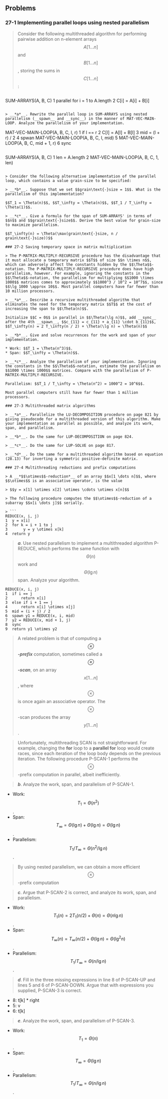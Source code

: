 ## Problems

### 27-1 Implementing parallel loops using nested parallelism

> Consider the following multithreaded algorithm for performing pairwise addition on n-element arrays $$A[1 \dots n]$$ and $$B[1 \dots n]$$, storing the sums in $$C[1 \dots n]$$:

> ```
SUM-ARRAYS(A, B, C)
1  parallel for i = 1 to A.length
2      C[i] = A[i] + B[i]
```

> __*a*__. Rewrite the parallel loop in SUM-ARRAYS using nested parallelism (__spawn__ and __sync__) in the manner of MAT-VEC-MAIN-LOOP. Analyze the parallelism of your implementation.

```
MAT-VEC-MAIN-LOOP(A, B, C, l, r)
1  if l == r
2      C[l] = A[l] + B[l]
3  mid = (l + r) / 2
4  spwan MAT-VEC-MAIN-LOOP(A, B, C, l, mid)
5  MAT-VEC-MAIN-LOOP(A, B, C, mid + 1, r)
6  sync
```

```
SUM-ARRAYS(A, B, C)
1  len = A.length
2  MAT-VEC-MAIN-LOOP(A, B, C, 1, len)
```

> Consider the following alternative implementation of the parallel loop, which contains a value grain-size to be specified:

> __*b*__. Suppose that we set $$grain\text{-}size = 1$$. What is the parallelism of this implementation?

$$T_1 = \Theta(n)$$, $$T_\infty = \Theta(n)$$, $$T_1 / T_\infty = \Theta(1)$$.

> __*c*__. Give a formula for the span of SUM-ARRAYS' in terms of $$n$$ and $$grain\text{-}size$$. Derive the best value for grain-size to maximize parallelism.

$$T_\infty(n) = \Theta(\max(grain\text{-}size, n / grain\text{-}size))$$

### 27-2 Saving temporary space in matrix multiplication

> The P-MATRIX-MULTIPLY-RECURSIVE procedure has the disadvantage that it must allocate a temporary matrix $$T$$ of size $$n \times n$$, which can adversely affect the constants hidden by the $$\Theta$$-notation. The P-MATRIX-MULTIPLY-RECURSIVE procedure does have high parallelism, however. For example, ignoring the constants in the $$\Theta$$-notation, the parallelism for multiplying $$1000 \times 1000$$ matrices comes to approximately $$1000^3 / 10^2 = 10^7$$, since $$\lg 1000 \approx 10$$. Most parallel computers have far fewer than 10 million processors.

> __*a*__. Describe a recursive multithreaded algorithm that eliminates the need for the temporary matrix $$T$$ at the cost of increasing the span to $$\Theta(n)$$.

Initialize $$C = 0$$ in parallel in $$\Theta(\lg n)$$, add __sync__ after the 4th __spawn__, $$c_{11} = c_{11} + a_{11} \cdot b_{11}$$, $$T_\infty(n) = 2 T_\infty(n / 2) + \Theta(\lg n) = \Theta(n)$$

> __*b*__. Give and solve recurrences for the work and span of your implementation.

* Work: $$T_1 = \Theta(n^3)$$.
* Span: $$T_\infty = \Theta(n)$$.

> __*c*__. Analyze the parallelism of your implementation. Ignoring the constants in the $$\Theta$$-notation, estimate the parallelism on $$1000 \times 1000$$ matrices. Compare with the parallelism of P-MATRIX-MULTIPLY-RECURSIVE.

Parallelism: $$T_1 / T_\infty = \Theta(n^2) = 1000^2 = 10^6$$.

Most parallel computers still have far fewer than 1 million processors.

### 27-3 Multithreaded matrix algorithms

> __*a*__. Parallelize the LU-DECOMPOSITION procedure on page 821 by giving pseudocode for a multithreaded version of this algorithm. Make your implementation as parallel as possible, and analyze its work, span, and parallelism.

> __*b*__. Do the same for LUP-DECOMPOSITION on page 824.

> __*c*__. Do the same for LUP-SOLVE on page 817.

> __*d*__. Do the same for a multithreaded algorithm based on equation (28.13) for inverting a symmetric positive-definite matrix.

### 27-4 Multithreading reductions and prefix computations

> A __*$$\otimes$$-reduction*__ of an array $$x[1 \dots n]$$, where $$\otimes$$ is an associative operator, is the value 

> $$y = x[1] \otimes x[2] \otimes \cdots \otimes x[n]$$

> The following procedure computes the $$\otimes$$-reduction of a subarray $$x[i \dots j]$$ serially.

> ```
REDUCE(x, i, j)
1  y = x[i]
2  for k = i + 1 to j
3       y = y \otimes x[k]
4  return y
```

> __*a*__. Use nested parallelism to implement a multithreaded algorithm P-REDUCE, which performs the same function with $$\Theta(n)$$ work and $$\Theta(\lg n)$$ span. Analyze your algorithm.

```
REDUCE(x, i, j)
1  if i == j
2      return x[i]
3  else if i + 1 == j
4      return x[i] \otimes x[j]
5  mid = (i + j) / 2
6  spawn y1 = REDUCE(x, i, mid)
7  y2 = REDUCE(x, mid + 1, j)
8  sync
9  return y1 \otimes y2
```

> A related problem is that of computing a __*$$\otimes$$-prefix*__ computation, sometimes called a __*$$\otimes$$-scan*__, on an array $$x[1 \dots n]$$, where $$\otimes$$ is once again an associative operator. The $$\otimes$$-scan produces the array $$y[1 \dots n]$$.

> Unfortunately, multithreading SCAN is not straightforward. For example, changing the __for__ loop to a __parallel for__ loop would create races, since each iteration of the loop body depends on the previous iteration. The following procedure P-SCAN-1 performs the $$\otimes$$-prefix computation in parallel, albeit inefficiently.

> __*b*__. Analyze the work, span, and parallelism of P-SCAN-1.

* Work: $$T_1 = \Theta(n^2)$$.
* Span: $$T_\infty = \Theta(\lg n) + \Theta(\lg n) = \Theta(\lg n)$$.
* Parallelism: $$T_1 / T_\infty = \Theta(n^2 / \lg n)$$.

> By using nested parallelism, we can obtain a more efficient $$\otimes$$-prefix computation

> __*c*__. Argue that P-SCAN-2 is correct, and analyze its work, span, and parallelism.

* Work: $$T_1(n) = 2 T_1(n / 2) + \Theta(n) = \Theta(n \lg n)$$.
* Span: $$T_\infty(n) = T_\infty(n / 2) + \Theta(\lg n) = \Theta(\lg^2n)$$.
* Parallelism: $$T_1 / T_\infty = \Theta(n / \lg n)$$.

> __*d*__. Fill in the three missing expressions in line 8 of P-SCAN-UP and lines 5 and 6 of P-SCAN-DOWN. Argue that with expressions you supplied, P-SCAN-3 is correct.

* 8: t[k] * right
* 5: v
* 6: t[k]

> __*e*__. Analyze the work, span, and parallelism of P-SCAN-3.

* Work: $$T_1 = \Theta(n)$$.
* Span: $$T_\infty = \Theta(\lg n)$$.
* Parallelism: $$T_1 / T_\infty = \Theta(n / \lg n)$$.

